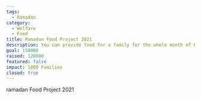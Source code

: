 ```yaml
---
tags:
  - Ramadan
category:
  - Welfare
  - Food
title: Ramadan Food Project 2021
description: You can provide food for a family for the whole month of Ramadan
goal: 150000
raised: 120000
featured: false
impact: 1800 Families
closed: true
---
```

ramadan Food Project 2021